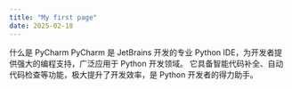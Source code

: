 ```yaml
---
title: "My first page"
date: 2025-02-18
---
```

什么是 PyCharm
PyCharm 是 JetBrains 开发的专业 Python IDE，为开发者提供强大的编程支持，广泛应用于 Python 开发领域。
它具备智能代码补全、自动代码检查等功能，极大提升了开发效率，是 Python 开发者的得力助手。

